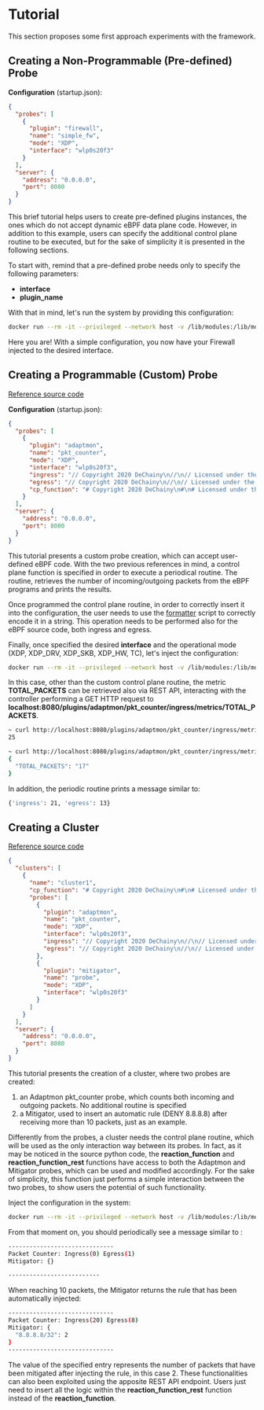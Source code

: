 # Tutorial

This section proposes some first approach experiments with the framework.

## Creating a Non-Programmable (Pre-defined) Probe

**Configuration** (startup.json):

```json
{
  "probes": [
    {
      "plugin": "firewall",
      "name": "simple_fw",
      "mode": "XDP",
      "interface": "wlp0s20f3"
    }
  ],
  "server": {
    "address": "0.0.0.0",
    "port": 8080
  }
}
```

This brief tutorial helps users to create pre-defined plugins instances, the ones which do not accept dynamic eBPF data plane code. However, in addition to this example, users can specify the additional control plane routine to be executed, but for the sake of simplicity it is presented in the following sections.

To start with, remind that a pre-defined probe needs only to specify the following parameters:

- **interface**
- **plugin_name**

With that in mind, let's run the system by providing this configuration:

```bash
docker run --rm -it --privileged --network host -v /lib/modules:/lib/modules:ro -v /usr/src:/usr/src:ro -v /etc/localtime:/etc/localtime:ro --mount type=bind,source="$(pwd)"/startup.json,target=/app/startup.json s41m0n/dechainy:latest
```

Here you are! With a simple configuration, you now have your Firewall injected to the desired interface.

## Creating a Programmable (Custom) Probe

[Reference source code](../tools/packet_counter)

**Configuration** (startup.json):

```json
{
  "probes": [
    {
      "plugin": "adaptmon",
      "name": "pkt_counter",
      "mode": "XDP",
      "interface": "wlp0s20f3",
      "ingress": "// Copyright 2020 DeChainy\n//\n// Licensed under the Apache License, Version 2.0 (the \"License\");\n// you may not use this file except in compliance with the License.\n// You may obtain a copy of the License at\n//\n//    http://www.apache.org/licenses/LICENSE-2.0\n//\n// Unless required by applicable law or agreed to in writing, software\n// distributed under the License is distributed on an \"AS IS\" BASIS,\n// WITHOUT WARRANTIES OR CONDITIONS OF ANY KIND, either express or implied.\n// See the License for the specific language governing permissions and\n// limitations under the License.\nBPF_TABLE(\"array\", int, uint64_t, TOTAL_PACKETS, 1)__attributes__((EXPORT));\n\nstatic __always_inline\nint handler(struct CTXTYPE *ctx, struct pkt_metadata *md) {\n    void *data = (void *) (long) ctx->data;\n    void *data_end = (void *) (long) ctx->data_end;\n\n   /*Parsing L2*/\n    struct eth_hdr *ethernet = data;\n    if (data + sizeof(*ethernet) > data_end)\n        return PASS;\n\n    if (ethernet->proto != bpf_htons(ETH_P_IP))\n        return PASS;\n\n    /*Parsing L3*/\n    struct iphdr *ip = data + sizeof(struct eth_hdr);\n    if (data + sizeof(struct eth_hdr) + sizeof(*ip) > data_end)\n        return PASS;\n\n    TOTAL_PACKETS.increment(0);\n\n    return PASS;\n}",
      "egress": "// Copyright 2020 DeChainy\n//\n// Licensed under the Apache License, Version 2.0 (the \"License\");\n// you may not use this file except in compliance with the License.\n// You may obtain a copy of the License at\n//\n//    http://www.apache.org/licenses/LICENSE-2.0\n//\n// Unless required by applicable law or agreed to in writing, software\n// distributed under the License is distributed on an \"AS IS\" BASIS,\n// WITHOUT WARRANTIES OR CONDITIONS OF ANY KIND, either express or implied.\n// See the License for the specific language governing permissions and\n// limitations under the License.\nBPF_TABLE(\"array\", int, uint64_t, TOTAL_PACKETS, 1)__attributes__((EXPORT));\n\nstatic __always_inline\nint handler(struct CTXTYPE *ctx, struct pkt_metadata *md) {\n    void *data = (void *) (long) ctx->data;\n    void *data_end = (void *) (long) ctx->data_end;\n\n   /*Parsing L2*/\n    struct eth_hdr *ethernet = data;\n    if (data + sizeof(*ethernet) > data_end)\n        return PASS;\n\n    if (ethernet->proto != bpf_htons(ETH_P_IP))\n        return PASS;\n\n    /*Parsing L3*/\n    struct iphdr *ip = data + sizeof(struct eth_hdr);\n    if (data + sizeof(struct eth_hdr) + sizeof(*ip) > data_end)\n        return PASS;\n\n    TOTAL_PACKETS.increment(0);\n\n    return PASS;\n}",
      "cp_function": "# Copyright 2020 DeChainy\n#\n# Licensed under the Apache License, Version 2.0 (the \"License\");\n# you may not use this file except in compliance with the License.\n# You may obtain a copy of the License at\n#\n#    http://www.apache.org/licenses/LICENSE-2.0\n#\n# Unless required by applicable law or agreed to in writing, software\n# distributed under the License is distributed on an \"AS IS\" BASIS,\n# WITHOUT WARRANTIES OR CONDITIONS OF ANY KIND, either express or implied.\n# See the License for the specific language governing permissions and\n# limitations under the License.\nfrom dechainy.plugins import Plugin\n\n\ndef reaction_function_rest(probe: Plugin):\n    return {'ingress': probe[\"ingress\"]['TOTAL_PACKETS'][0].value,\n            'egress': probe[\"egress\"]['TOTAL_PACKETS'][0].value}\n\n\ndef reaction_function(probe: Plugin):\n    print(reaction_function_rest(probe), flush=True)\n"
    }
  ],
  "server": {
    "address": "0.0.0.0",
    "port": 8080
  }
}
```

This tutorial presents a custom probe creation, which can accept user-defined eBPF code. With the two previous references in mind, a control plane function is specified in order to execute a periodical routine. The routine, retrieves the number of incoming/outgoing packets from the eBPF programs and prints the results.

Once programmed the control plane routine, in order to correctly insert it into the configuration, the user needs to use the [formatter](../scripts/formatter.py) script to correctly encode it in a string. This operation needs to be performed also for the eBPF source code, both ingress and egress.

Finally, once specified the desired **interface** and the operational mode (XDP, XDP_DRV, XDP_SKB, XDP_HW, TC), let's inject the configuration:

```bash
docker run --rm -it --privileged --network host -v /lib/modules:/lib/modules:ro -v /usr/src:/usr/src:ro -v /etc/localtime:/etc/localtime:ro --mount type=bind,source="$(pwd)"/startup.json,target=/app/startup.json s41m0n/dechainy:latest
```

In this case, other than the custom control plane routine, the metric **TOTAL_PACKETS** can be retrieved also via REST API, interacting with the controller performing a GET HTTP request to **localhost:8080/plugins/adaptmon/pkt_counter/ingress/metrics/TOTAL_PACKETS**.

```bash
~ curl http://localhost:8080/plugins/adaptmon/pkt_counter/ingress/metrics/TOTAL_PACKETS
25
```

```bash
~ curl http://localhost:8080/plugins/adaptmon/pkt_counter/ingress/metrics
{
  "TOTAL_PACKETS": "17"
}
```

In addition, the periodic routine prints a message similar to:

```bash
{'ingress': 21, 'egress': 13}
```

## Creating a Cluster

[Reference source code](../tools/packet_counter)

```json
{
  "clusters": [
    {
      "name": "cluster1",
      "cp_function": "# Copyright 2020 DeChainy\n#\n# Licensed under the Apache License, Version 2.0 (the \"License\");\n# you may not use this file except in compliance with the License.\n# You may obtain a copy of the License at\n#\n#    http://www.apache.org/licenses/LICENSE-2.0\n#\n# Unless required by applicable law or agreed to in writing, software\n# distributed under the License is distributed on an \"AS IS\" BASIS,\n# WITHOUT WARRANTIES OR CONDITIONS OF ANY KIND, either express or implied.\n# See the License for the specific language governing permissions and\n# limitations under the License.\nimport json\n\nfrom dechainy.configurations import MitigatorRule\nfrom dechainy.plugins import Cluster\nfrom dechainy.utility import ipv4_to_string\n\ncounter: int = 0\n\n\ndef reaction_function_rest(cluster: Cluster):\n    global counter\n    counter += 1\n\n    cnt_ingress = cluster['adaptmon']['pkt_counter'][\"ingress\"]['TOTAL_PACKETS'][0].value\n    cnt_egress = cluster['adaptmon']['pkt_counter'][\"egress\"]['TOTAL_PACKETS'][0].value\n    rules = {}\n    # NB: it is possible to call the probe specific control plane method instead of directly\n    #     accessing the map. Thus, pay attention to what you do.\n    for key, cnt in cluster['mitigator']['probe'][\"ingress\"]['BLACKLISTED_IPS'].items():\n        rules[f\"{ipv4_to_string(key.ip)}/{key.netmask_len}\"] = cnt.value\n\n    return {\n        'pkt_ingress': cnt_ingress,\n        'pkt_egress': cnt_egress,\n        'mitigator_rules': rules}\n\n\ndef reaction_function(cluster: Cluster):\n    global counter\n\n    ret = reaction_function_rest(cluster)\n\n    print('------------------------------\\n'\n          f'Packet Counter: Ingress({ret[\"pkt_ingress\"]}) Egress({ret[\"pkt_egress\"]})\\n'\n          f'Mitigator: {json.dumps(ret[\"mitigator_rules\"], indent=2)}')\n\n    if ret['pkt_ingress'] > 10 and not ret['mitigator_rules']:\n        print('Filling map with rule')\n        # NB: it is possible to directly access the eBPF map, but then the rule would not be pushed into\n        #     the Python class. Thus, pay attention to what you do.\n        cluster[\"mitigator\"][\"probe\"].insert(MitigatorRule({\"netmask\": 32, \"ip\": \"8.8.8.8\"}))\n    print('', flush=True)\n",
      "probes": [
        {
          "plugin": "adaptmon",
          "name": "pkt_counter",
          "mode": "XDP",
          "interface": "wlp0s20f3",
          "ingress": "// Copyright 2020 DeChainy\n//\n// Licensed under the Apache License, Version 2.0 (the \"License\");\n// you may not use this file except in compliance with the License.\n// You may obtain a copy of the License at\n//\n//    http://www.apache.org/licenses/LICENSE-2.0\n//\n// Unless required by applicable law or agreed to in writing, software\n// distributed under the License is distributed on an \"AS IS\" BASIS,\n// WITHOUT WARRANTIES OR CONDITIONS OF ANY KIND, either express or implied.\n// See the License for the specific language governing permissions and\n// limitations under the License.\nBPF_TABLE(\"array\", int, uint64_t, TOTAL_PACKETS, 1);\n\nstatic __always_inline\nint handler(struct CTXTYPE *ctx, struct pkt_metadata *md) {\n    void *data = (void *) (long) ctx->data;\n    void *data_end = (void *) (long) ctx->data_end;\n\n   /*Parsing L2*/\n    struct eth_hdr *ethernet = data;\n    if (data + sizeof(*ethernet) > data_end)\n        return PASS;\n\n    if (ethernet->proto != bpf_htons(ETH_P_IP))\n        return PASS;\n\n    /*Parsing L3*/\n    struct iphdr *ip = data + sizeof(struct eth_hdr);\n    if (data + sizeof(struct eth_hdr) + sizeof(*ip) > data_end)\n        return PASS;\n\n    TOTAL_PACKETS.increment(0);\n\n    return PASS;\n}",
          "egress": "// Copyright 2020 DeChainy\n//\n// Licensed under the Apache License, Version 2.0 (the \"License\");\n// you may not use this file except in compliance with the License.\n// You may obtain a copy of the License at\n//\n//    http://www.apache.org/licenses/LICENSE-2.0\n//\n// Unless required by applicable law or agreed to in writing, software\n// distributed under the License is distributed on an \"AS IS\" BASIS,\n// WITHOUT WARRANTIES OR CONDITIONS OF ANY KIND, either express or implied.\n// See the License for the specific language governing permissions and\n// limitations under the License.\nBPF_TABLE(\"array\", int, uint64_t, TOTAL_PACKETS, 1);\n\nstatic __always_inline\nint handler(struct CTXTYPE *ctx, struct pkt_metadata *md) {\n    void *data = (void *) (long) ctx->data;\n    void *data_end = (void *) (long) ctx->data_end;\n\n   /*Parsing L2*/\n    struct eth_hdr *ethernet = data;\n    if (data + sizeof(*ethernet) > data_end)\n        return PASS;\n\n    if (ethernet->proto != bpf_htons(ETH_P_IP))\n        return PASS;\n\n    /*Parsing L3*/\n    struct iphdr *ip = data + sizeof(struct eth_hdr);\n    if (data + sizeof(struct eth_hdr) + sizeof(*ip) > data_end)\n        return PASS;\n\n    TOTAL_PACKETS.increment(0);\n\n    return PASS;\n}"
        },
        {
          "plugin": "mitigator",
          "name": "probe",
          "mode": "XDP",
          "interface": "wlp0s20f3"
        }
      ]
    }
  ],
  "server": {
    "address": "0.0.0.0",
    "port": 8080
  }
}
```

This tutorial presents the creation of a cluster, where two probes are created:

1. an Adaptmon pkt_counter probe, which counts both incoming and outgoing packets. No additional routine is specified
2. a Mitigator, used to insert an automatic rule (DENY 8.8.8.8) after receiving more than 10 packets, just as an example.

Differently from the probes, a cluster needs the control plane routine, which will be used as the only interaction way between its probes. In fact, as it may be noticed in the source python code, the **reaction_function** and **reaction_function_rest** functions have access to both the Adaptmon and Mitigator probes, which can be used and modified accordingly. For the sake of simplicity, this function just performs a simple interaction between the two probes, to show users the potential of such functionality.

Inject the configuration in the system:

```bash
docker run --rm -it --privileged --network host -v /lib/modules:/lib/modules:ro -v /usr/src:/usr/src:ro -v /etc/localtime:/etc/localtime:ro --mount type=bind,source="$(pwd)"/startup.json,target=/app/startup.json s41m0n/dechainy:latest
```

From that moment on, you should periodically see a message similar to :

```bash
------------------------------
Packet Counter: Ingress(0) Egress(1)
Mitigator: {}

--------------------------
```

When reaching 10 packets, the Mitigator returns the rule that has been automatically injected:

```bash
------------------------------
Packet Counter: Ingress(20) Egress(8)
Mitigator: {
  "8.8.8.8/32": 2
}
------------------------------
```

The value of the specified entry represents the number of packets that have been mitigated after injecting the rule, in this case 2. These functionalities can also been exploited using the apposite REST API endpoint. Users just need to insert all the logic within the **reaction_function_rest** function instead of the **reaction_function**.

